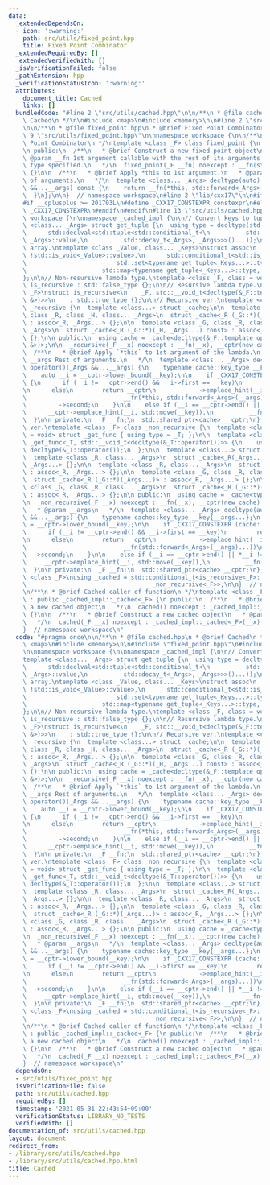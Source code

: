 ```yaml
---
data:
  _extendedDependsOn:
  - icon: ':warning:'
    path: src/utils/fixed_point.hpp
    title: Fixed Point Combinator
  _extendedRequiredBy: []
  _extendedVerifiedWith: []
  _isVerificationFailed: false
  _pathExtension: hpp
  _verificationStatusIcon: ':warning:'
  attributes:
    document_title: Cached
    links: []
  bundledCode: "#line 2 \"src/utils/cached.hpp\"\n\n/**\n * @file cached.hpp\n * @brief\
    \ Cached\n */\n\n#include <map>\n#include <memory>\n\n#line 2 \"src/utils/fixed_point.hpp\"\
    \n\n/**\n * @file fixed_point.hpp\n * @brief Fixed Point Combinator\n */\n\n#line\
    \ 9 \"src/utils/fixed_point.hpp\"\n\nnamespace workspace {\n\n/**\n * @brief Fixed\
    \ Point Combinator\n */\ntemplate <class _F> class fixed_point {\n  _F __fn;\n\
    \n public:\n  /**\n   * @brief Construct a new fixed point object\n   *\n   *\
    \ @param __fn 1st argument callable with the rest of its arguments.\n   * Return\
    \ type specified.\n   */\n  fixed_point(_F __fn) noexcept : __fn(std::forward<_F>(__fn))\
    \ {}\n\n  /**\n   * @brief Apply *this to 1st argument.\n   * @param __args Rest\
    \ of arguments.\n   */\n  template <class... _Args> decltype(auto) operator()(_Args\
    \ &&...__args) const {\n    return __fn(*this, std::forward<_Args>(__args)...);\n\
    \  }\n};\n\n}  // namespace workspace\n#line 2 \"lib/cxx17\"\n\n#ifndef _CXX17_CONSTEXPR\n\
    #if __cplusplus >= 201703L\n#define _CXX17_CONSTEXPR constexpr\n#else\n#define\
    \ _CXX17_CONSTEXPR\n#endif\n#endif\n#line 13 \"src/utils/cached.hpp\"\n\nnamespace\
    \ workspace {\n\nnamespace _cached_impl {\n\n// Convert keys to tuple.\ntemplate\
    \ <class... _Args> struct get_tuple {\n  using type = decltype(std::tuple_cat(\n\
    \      std::declval<std::tuple<std::conditional_t<\n          std::is_convertible<std::decay_t<_Args>,\
    \ _Args>::value,\n          std::decay_t<_Args>, _Args>>>()...));\n};\n\n// Associative\
    \ array.\ntemplate <class _Value, class... _Keys>\nstruct assoc\n    : std::integral_constant<int,\
    \ !std::is_void<_Value>::value>,\n      std::conditional_t<std::is_void<_Value>::value,\n\
    \                         std::set<typename get_tuple<_Keys...>::type>,\n    \
    \                     std::map<typename get_tuple<_Keys...>::type, _Value>> {\n\
    };\n\n// Non-resursive lambda type.\ntemplate <class _F, class = void> struct\
    \ is_recursive : std::false_type {};\n\n// Resursive lambda type.\ntemplate <class\
    \ _F>\nstruct is_recursive<\n    _F, std::__void_t<decltype(&_F::template operator()<fixed_point<_F>\
    \ &>)>>\n    : std::true_type {};\n\n// Recursive ver.\ntemplate <class _F> class\
    \ _recursive {\n  template <class...> struct _cache;\n\n  template <class _G,\
    \ class _R, class _H, class... _Args>\n  struct _cache<_R (_G::*)(_H, _Args...)>\
    \ : assoc<_R, _Args...> {};\n\n  template <class _G, class _R, class _H, class...\
    \ _Args>\n  struct _cache<_R (_G::*)(_H, _Args...) const> : assoc<_R, _Args...>\
    \ {};\n\n public:\n  using cache = _cache<decltype(&_F::template operator()<_recursive<_F>\
    \ &>)>;\n\n  _recursive(_F __x) noexcept : __fn(__x), __cptr(new cache) {}\n\n\
    \  /**\n   * @brief Apply `*this` to 1st argument of the lambda.\n   * @param\
    \ __args Rest of arguments.\n   */\n  template <class... _Args> decltype(auto)\
    \ operator()(_Args &&...__args) {\n    typename cache::key_type __key{__args...};\n\
    \    auto __i = __cptr->lower_bound(__key);\n\n    if _CXX17_CONSTEXPR (cache::value)\
    \ {\n      if (__i != __cptr->end() && __i->first == __key)\n        return __i->second;\n\
    \n      else\n        return __cptr\n            ->emplace_hint(__i, std::move(__key),\n\
    \                           __fn(*this, std::forward<_Args>(__args)...))\n   \
    \         ->second;\n    }\n\n    else if (__i == __cptr->end() || *__i != __key)\n\
    \      __cptr->emplace_hint(__i, std::move(__key)),\n          __fn(*this, std::forward<_Args>(__args)...);\n\
    \  }\n\n private:\n  _F __fn;\n  std::shared_ptr<cache> __cptr;\n};\n\n// Non-recursive\
    \ ver.\ntemplate <class _F> class _non_recursive {\n  template <class _T, class\
    \ = void> struct _get_func { using type = _T; };\n\n  template <class _T>\n  struct\
    \ _get_func<_T, std::__void_t<decltype(&_T::operator())>> {\n    using type =\
    \ decltype(&_T::operator());\n  };\n\n  template <class...> struct _cache;\n\n\
    \  template <class _R, class... _Args>\n  struct _cache<_R(_Args...)> : assoc<_R,\
    \ _Args...> {};\n\n  template <class _R, class... _Args>\n  struct _cache<_R (*)(_Args...)>\
    \ : assoc<_R, _Args...> {};\n\n  template <class _G, class _R, class... _Args>\n\
    \  struct _cache<_R (_G::*)(_Args...)> : assoc<_R, _Args...> {};\n\n  template\
    \ <class _G, class _R, class... _Args>\n  struct _cache<_R (_G::*)(_Args...) const>\
    \ : assoc<_R, _Args...> {};\n\n public:\n  using cache = _cache<typename _get_func<_F>::type>;\n\
    \n  _non_recursive(_F __x) noexcept : __fn(__x), __cptr(new cache) {}\n\n  /**\n\
    \   * @param __args\n   */\n  template <class... _Args> decltype(auto) operator()(_Args\
    \ &&...__args) {\n    typename cache::key_type __key{__args...};\n    auto __i\
    \ = __cptr->lower_bound(__key);\n\n    if _CXX17_CONSTEXPR (cache::value) {\n\
    \      if (__i != __cptr->end() && __i->first == __key)\n        return __i->second;\n\
    \n      else\n        return __cptr\n            ->emplace_hint(__i, std::move(__key),\n\
    \                           __fn(std::forward<_Args>(__args)...))\n          \
    \  ->second;\n    }\n\n    else if (__i == __cptr->end() || *__i != __key)\n \
    \     __cptr->emplace_hint(__i, std::move(__key)),\n          __fn(std::forward<_Args>(__args)...);\n\
    \  }\n\n private:\n  _F __fn;\n  std::shared_ptr<cache> __cptr;\n};\n\ntemplate\
    \ <class _F>\nusing _cached = std::conditional_t<is_recursive<_F>::value, _recursive<_F>,\n\
    \                                   _non_recursive<_F>>;\n\n}  // namespace _cached_impl\n\
    \n/**\n * @brief Cached caller of function\n */\ntemplate <class _F> class cached\
    \ : public _cached_impl::_cached<_F> {\n public:\n  /**\n   * @brief Construct\
    \ a new cached object\n   */\n  cached() noexcept : _cached_impl::_cached<_F>(_F{})\
    \ {}\n\n  /**\n   * @brief Construct a new cached object\n   * @param __x Function\n\
    \   */\n  cached(_F __x) noexcept : _cached_impl::_cached<_F>(__x) {}\n};\n\n\
    }  // namespace workspace\n"
  code: "#pragma once\n\n/**\n * @file cached.hpp\n * @brief Cached\n */\n\n#include\
    \ <map>\n#include <memory>\n\n#include \"fixed_point.hpp\"\n#include \"lib/cxx17\"\
    \n\nnamespace workspace {\n\nnamespace _cached_impl {\n\n// Convert keys to tuple.\n\
    template <class... _Args> struct get_tuple {\n  using type = decltype(std::tuple_cat(\n\
    \      std::declval<std::tuple<std::conditional_t<\n          std::is_convertible<std::decay_t<_Args>,\
    \ _Args>::value,\n          std::decay_t<_Args>, _Args>>>()...));\n};\n\n// Associative\
    \ array.\ntemplate <class _Value, class... _Keys>\nstruct assoc\n    : std::integral_constant<int,\
    \ !std::is_void<_Value>::value>,\n      std::conditional_t<std::is_void<_Value>::value,\n\
    \                         std::set<typename get_tuple<_Keys...>::type>,\n    \
    \                     std::map<typename get_tuple<_Keys...>::type, _Value>> {\n\
    };\n\n// Non-resursive lambda type.\ntemplate <class _F, class = void> struct\
    \ is_recursive : std::false_type {};\n\n// Resursive lambda type.\ntemplate <class\
    \ _F>\nstruct is_recursive<\n    _F, std::__void_t<decltype(&_F::template operator()<fixed_point<_F>\
    \ &>)>>\n    : std::true_type {};\n\n// Recursive ver.\ntemplate <class _F> class\
    \ _recursive {\n  template <class...> struct _cache;\n\n  template <class _G,\
    \ class _R, class _H, class... _Args>\n  struct _cache<_R (_G::*)(_H, _Args...)>\
    \ : assoc<_R, _Args...> {};\n\n  template <class _G, class _R, class _H, class...\
    \ _Args>\n  struct _cache<_R (_G::*)(_H, _Args...) const> : assoc<_R, _Args...>\
    \ {};\n\n public:\n  using cache = _cache<decltype(&_F::template operator()<_recursive<_F>\
    \ &>)>;\n\n  _recursive(_F __x) noexcept : __fn(__x), __cptr(new cache) {}\n\n\
    \  /**\n   * @brief Apply `*this` to 1st argument of the lambda.\n   * @param\
    \ __args Rest of arguments.\n   */\n  template <class... _Args> decltype(auto)\
    \ operator()(_Args &&...__args) {\n    typename cache::key_type __key{__args...};\n\
    \    auto __i = __cptr->lower_bound(__key);\n\n    if _CXX17_CONSTEXPR (cache::value)\
    \ {\n      if (__i != __cptr->end() && __i->first == __key)\n        return __i->second;\n\
    \n      else\n        return __cptr\n            ->emplace_hint(__i, std::move(__key),\n\
    \                           __fn(*this, std::forward<_Args>(__args)...))\n   \
    \         ->second;\n    }\n\n    else if (__i == __cptr->end() || *__i != __key)\n\
    \      __cptr->emplace_hint(__i, std::move(__key)),\n          __fn(*this, std::forward<_Args>(__args)...);\n\
    \  }\n\n private:\n  _F __fn;\n  std::shared_ptr<cache> __cptr;\n};\n\n// Non-recursive\
    \ ver.\ntemplate <class _F> class _non_recursive {\n  template <class _T, class\
    \ = void> struct _get_func { using type = _T; };\n\n  template <class _T>\n  struct\
    \ _get_func<_T, std::__void_t<decltype(&_T::operator())>> {\n    using type =\
    \ decltype(&_T::operator());\n  };\n\n  template <class...> struct _cache;\n\n\
    \  template <class _R, class... _Args>\n  struct _cache<_R(_Args...)> : assoc<_R,\
    \ _Args...> {};\n\n  template <class _R, class... _Args>\n  struct _cache<_R (*)(_Args...)>\
    \ : assoc<_R, _Args...> {};\n\n  template <class _G, class _R, class... _Args>\n\
    \  struct _cache<_R (_G::*)(_Args...)> : assoc<_R, _Args...> {};\n\n  template\
    \ <class _G, class _R, class... _Args>\n  struct _cache<_R (_G::*)(_Args...) const>\
    \ : assoc<_R, _Args...> {};\n\n public:\n  using cache = _cache<typename _get_func<_F>::type>;\n\
    \n  _non_recursive(_F __x) noexcept : __fn(__x), __cptr(new cache) {}\n\n  /**\n\
    \   * @param __args\n   */\n  template <class... _Args> decltype(auto) operator()(_Args\
    \ &&...__args) {\n    typename cache::key_type __key{__args...};\n    auto __i\
    \ = __cptr->lower_bound(__key);\n\n    if _CXX17_CONSTEXPR (cache::value) {\n\
    \      if (__i != __cptr->end() && __i->first == __key)\n        return __i->second;\n\
    \n      else\n        return __cptr\n            ->emplace_hint(__i, std::move(__key),\n\
    \                           __fn(std::forward<_Args>(__args)...))\n          \
    \  ->second;\n    }\n\n    else if (__i == __cptr->end() || *__i != __key)\n \
    \     __cptr->emplace_hint(__i, std::move(__key)),\n          __fn(std::forward<_Args>(__args)...);\n\
    \  }\n\n private:\n  _F __fn;\n  std::shared_ptr<cache> __cptr;\n};\n\ntemplate\
    \ <class _F>\nusing _cached = std::conditional_t<is_recursive<_F>::value, _recursive<_F>,\n\
    \                                   _non_recursive<_F>>;\n\n}  // namespace _cached_impl\n\
    \n/**\n * @brief Cached caller of function\n */\ntemplate <class _F> class cached\
    \ : public _cached_impl::_cached<_F> {\n public:\n  /**\n   * @brief Construct\
    \ a new cached object\n   */\n  cached() noexcept : _cached_impl::_cached<_F>(_F{})\
    \ {}\n\n  /**\n   * @brief Construct a new cached object\n   * @param __x Function\n\
    \   */\n  cached(_F __x) noexcept : _cached_impl::_cached<_F>(__x) {}\n};\n\n\
    }  // namespace workspace\n"
  dependsOn:
  - src/utils/fixed_point.hpp
  isVerificationFile: false
  path: src/utils/cached.hpp
  requiredBy: []
  timestamp: '2021-05-31 22:43:54+09:00'
  verificationStatus: LIBRARY_NO_TESTS
  verifiedWith: []
documentation_of: src/utils/cached.hpp
layout: document
redirect_from:
- /library/src/utils/cached.hpp
- /library/src/utils/cached.hpp.html
title: Cached
---
```

